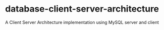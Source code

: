 # database-client-server-architecture
A Client Server Architecture implementation using MySQL server and client
